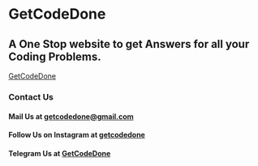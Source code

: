 # GetCodeDone

## A One Stop website to get Answers for all your Coding Problems.

[GetCodeDone](https://getcodedone.herokuapp.com/)

### Contact Us

#### Mail Us at [getcodedone@gmail.com](https://mail.google.com/mail/?view=cm&fs=1&to=getcodedone@gmail.com)

#### Follow Us on Instagram at [getcodedone](https://www.instagram.com/Getcodedone/)

#### Telegram Us at [GetCodeDone](https://t.me/+zKw9fL7JAf1hYzY1)
